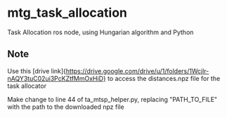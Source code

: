 # mtg_task_allocation
Task Allocation ros node, using Hungarian algorithm and Python

## Note

Use this [drive link]{https://drive.google.com/drive/u/1/folders/1Wcjlr-nAQY3tuC02ui3PcKZtfMmOxHiD} to access the distances.npz file for the task allocator

Make change to line 44 of ta_mtsp_helper.py, replacing "PATH_TO_FILE" with the path to the downloaded npz file
